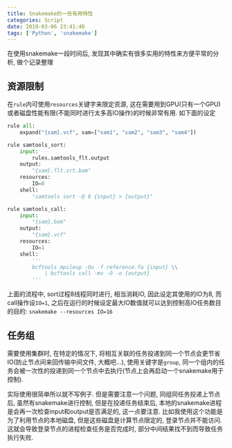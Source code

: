 ```yaml
---
title: Snakemake的一些有用特性
categories: Script
date: 2019-03-06 23:41:40
tags: ['Python', 'snakemake']
---
```


在使用snakemake一段时间后, 发现其中确实有很多实用的特性来方便平常的分析, 做个记录整理

<!-- more -->

## 资源限制

在`rule`内可使用`resources`关键字来限定资源, 这在需要用到GPU(只有一个GPU)或者磁盘性能有限(不能同时进行太多高IO操作)的时候非常有用. 如下面的设定

```python
rule all:
    expand("{sam}.vcf", sam=["sam1", "sam2", "sam3", "sam4"])

rule samtools_sort:
    input: 
        rules.samtools_flt.output
    output:
        "{sam}.flt.srt.bam"
    resources:
        IO=8
    shell:
        "samtools sort -@ 8 {input} > {output}"

rule samtools_call:
    input: 
        "{sam}.bam"
    output:
        "{sam}.vcf"
    resources:
        IO=1
    shell:
        '''
        bcftools mpileup -Ou -f reference.fa {input} \\
            | bcftools call -mv -O -o {output}
        '''
```

上面的流程中, sort过程8线程同时进行, 相当消耗IO, 因此设定其使用的IO为8, 而call操作设`IO=1`, 之后在运行的时候设定最大IO数值就可以达到控制高IO任务数目的目的: `snakemake --resources IO=16`

## 任务组

需要使用集群时, 在特定的情况下, 将相互关联的任务投递到同一个节点会更节省IO(防止节点间来回传输中间文件, 大概吧...), 使用关键字是`group`, 同一个组内的任务会被一次性的投递到同一个节点中去执行(节点上会再启动一个snakemake用于控制).

实际使用很简单所以就不写例子. 但是需要注意一个问题, 同组同任务投递上节点后, 虽然有snakemake进行控制, 但是在投递任务结束后, 本地的snakemake进程是会再一次检查input和output是否满足的, 这一点要注意. 比如我使用这个功能是为了利用节点的本地磁盘, 但是这些磁盘是计算节点限定的, 登录节点并不能访问. 这就会导致登录节点的进程检查任务是否完成时, 部分中间结果找不到而导致任务执行失败.